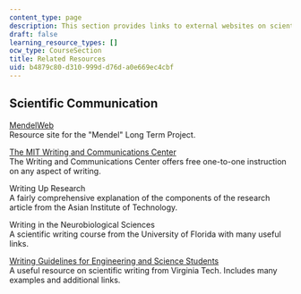 ```yaml
---
content_type: page
description: This section provides links to external websites on scientific communication.
draft: false
learning_resource_types: []
ocw_type: CourseSection
title: Related Resources
uid: b4879c80-d310-999d-d76d-a0e669ec4cbf
---
```

## Scientific Communication

[MendelWeb](http://www.mendelweb.org/)   
Resource site for the "Mendel" Long Term Project.

[The MIT Writing and Communications Center](http://web.mit.edu/writing/Center/index.html)   
The Writing and Communications Center offers free one-to-one instruction on any aspect of writing.

Writing Up Research   
A fairly comprehensive explanation of the components of the research article from the Asian Institute of Technology.

Writing in the Neurobiological Sciences   
A scientific writing course from the University of Florida with many useful links.

[Writing Guidelines for Engineering and Science Students](https://www.bse.vt.edu/content/dam/bse_vt_edu/undergraduate/advising/files/guide_to_laboratory_reports_sept_2016.pdf)   
A useful resource on scientific writing from Virginia Tech. Includes many examples and additional links.